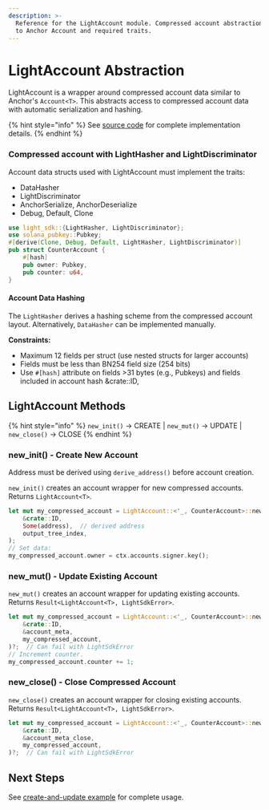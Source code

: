 ```yaml
---
description: >-
  Reference for the LightAccount module. Compressed account abstraction similar
  to Anchor Account and required traits.
---
```


# LightAccount Abstraction

LightAccount is a wrapper around compressed account data similar to Anchor's `Account<T>`. This abstracts access to compressed account data with automatic serialization and hashing.

{% hint style="info" %}
See [source code](https://github.com/Lightprotocol/light-protocol/blob/main/sdk-libs/sdk/src/account.rs) for complete implementation details.
{% endhint %}

### Compressed account with LightHasher and LightDiscriminator

Account data structs used with LightAccount must implement the traits:

* DataHasher
* LightDiscriminator
* AnchorSerialize, AnchorDeserialize
* Debug, Default, Clone

```rust
use light_sdk::{LightHasher, LightDiscriminator};
use solana_pubkey::Pubkey;
#[derive(Clone, Debug, Default, LightHasher, LightDiscriminator)]
pub struct CounterAccount {
    #[hash]
    pub owner: Pubkey,
    pub counter: u64,
}
```

#### Account Data Hashing

The `LightHasher` derives a hashing scheme from the compressed account layout. Alternatively, `DataHasher` can be implemented manually.

**Constraints:**

* Maximum 12 fields per struct (use nested structs for larger accounts)
* Fields must be less than BN254 field size (254 bits)
* Use `#[hash]` attribute on fields >31 bytes (e.g., Pubkeys) and fields included in account hash    \&crate::ID,

## LightAccount Methods

{% hint style="info" %}
`new_init()` → CREATE | `new_mut()` → UPDATE | `new_close()` → CLOSE
{% endhint %}

### new\_init() - Create New Account

Address must be derived using `derive_address()` before account creation.

`new_init()` creates an account wrapper for new compressed accounts. Returns `LightAccount<T>`.

```rust
let mut my_compressed_account = LightAccount::<'_, CounterAccount>::new_init(
    &crate::ID,
    Some(address),  // derived address
    output_tree_index,
);
// Set data:
my_compressed_account.owner = ctx.accounts.signer.key();
```

### new\_mut() - Update Existing Account

`new_mut()` creates an account wrapper for updating existing accounts. Returns `Result<LightAccount<T>, LightSdkError>`.

```rust
let mut my_compressed_account = LightAccount::<'_, CounterAccount>::new_mut(
    &crate::ID,
    &account_meta,
    my_compressed_account,
)?;  // Can fail with LightSdkError
// Increment counter.
my_compressed_account.counter += 1;
```

### new\_close() - Close Compressed Account

`new_close()` creates an account wrapper for closing existing accounts. Returns `Result<LightAccount<T>, LightSdkError>`.

```rust
let mut my_compressed_account = LightAccount::<'_, CounterAccount>::new_close(
    &crate::ID,
    &account_meta_close,
    my_compressed_account,
)?;  // Can fail with LightSdkError
```

## Next Steps

See [create-and-update example](https://github.com/Lightprotocol/program-examples/tree/main/create-and-update) for complete usage.
